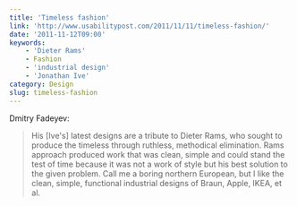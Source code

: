 ```yaml
---
title: 'Timeless fashion'
link: 'http://www.usabilitypost.com/2011/11/11/timeless-fashion/'
date: '2011-11-12T09:00'
keywords:
    - 'Dieter Rams'
    - Fashion
    - 'industrial design'
    - 'Jonathan Ive'
category: Design
slug: timeless-fashion
---
```


Dmitry Fadeyev:

> His [Ive's] latest designs are a tribute to Dieter Rams, who sought to produce the timeless through ruthless, methodical elimination. Rams approach produced work that was clean, simple and could stand the test of time because it was not a work of style but his best solution to the given problem.
Call me a boring northern European, but I like the clean, simple, functional industrial designs of Braun, Apple, IKEA, et al.
